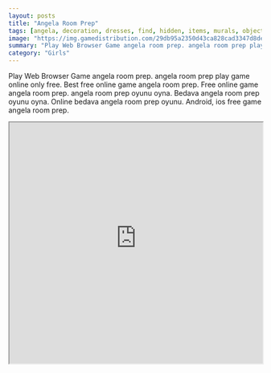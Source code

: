 ```yaml
---
layout: posts
title: "Angela Room Prep"
tags: [angela, decoration, dresses, find, hidden, items, murals, objects, painting, room, seek, talking, free, online, games, oyna, game, free, games, play, play, games]
image: "https://img.gamedistribution.com/29db95a2350d43ca828cad3347d8dec6.jpg"
summary: "Play Web Browser Game angela room prep. angela room prep play game online only free. Best free online game angela room prep. Free online game angela room prep. angela room prep oyunu oyna. Bedava angela room prep oyunu oyna. Online bedava angela room prep oyunu. Android, ios free game angela room prep."
category: "Girls"
---
```


Play Web Browser Game angela room prep. angela room prep play game online only free. Best free online game angela room prep. Free online game angela room prep. angela room prep oyunu oyna. Bedava angela room prep oyunu oyna. Online bedava angela room prep oyunu. Android, ios free game angela room prep.

<iframe width="100%" height="480px;" src="https://flash.gamedistribution.com?game=29db95a2350d43ca828cad3347d8dec6"></iframe>